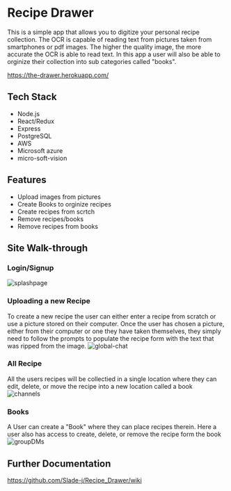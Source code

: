 # Recipe Drawer

This is a simple app that allows you to digitize your personal recipe collection. The OCR is capable of reading text from pictures taken from smartphones or pdf images. 
The higher the quality image, the more accurate the OCR is able to read text. In this app a user will also be able to orginize their collection into sub categories called "books".

https://the-drawer.herokuapp.com/

## Tech Stack
   - Node.js
   - React/Redux
   - Express   
   - PostgreSQL
   - AWS
   - Microsoft azure
   - micro-soft-vision

## Features
   - Upload images from pictures
   - Create Books to orginize recipes
   - Create recipes from scrtch
   - Remove recipes/books
   - Remove recipes from books

## Site Walk-through

### Login/Signup
![splashpage](https://user-images.githubusercontent.com/74396674/121299586-44953200-c8bb-11eb-8ae4-5280124d58e4.PNG)

### Uploading a new Recipe
To create a new recipe the user can either enter a recipe from scratch or use a picture stored on their computer.
Once the user has chosen a picture, either from their computer or one they have taken themselves, they simply need to follow the 
prompts to populate the recipe form with the text that was ripped from the image.
![global-chat](https://user-images.githubusercontent.com/74396674/121299718-760dfd80-c8bb-11eb-9cf2-2c65fb9e34eb.PNG)


### All Recipe
All the users recipes will be collectied in a single location where they can edit, delete, or move the recipe into a new location called a book
![channels](https://user-images.githubusercontent.com/74396674/121299748-81f9bf80-c8bb-11eb-8e60-9d91eb806f00.PNG)


### Books
A User can create a "Book" where they can place recipes therein. Here a user also has access to create, delete, or remove the recipe form the book
![groupDMs](https://user-images.githubusercontent.com/74396674/121299778-8a51fa80-c8bb-11eb-98fa-e2bea01c1acf.PNG)


## Further Documentation
https://github.com/Slade-j/Recipe_Drawer/wiki

